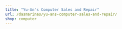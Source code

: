 ```yaml
---
title: "Yu-An's Computer Sales and Repair"
url: /dasmarinas/yu-ans-computer-sales-and-repair/
shop: computer
---
```

